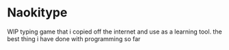 # Naokitype
WIP typing game that i copied off the internet and use as a learning tool. the best thing i have done with programming so far
